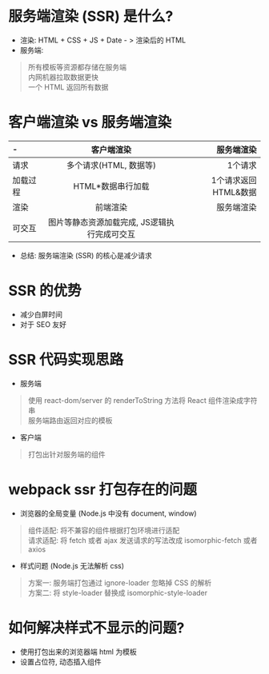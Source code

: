 # 服务端渲染 (SSR) 是什么?  

* 渲染: HTML + CSS + JS + Date - > 渲染后的 HTML  
* 服务端:  
> 所有模板等资源都存储在服务端  
> 内网机器拉取数据更快  
> 一个 HTML 返回所有数据  

# 客户端渲染 vs 服务端渲染  

| -  | 客户端渲染 | 服务端渲染 |
|:-  |:--------:|         -:|
|请求 | 多个请求(HTML, 数据等) | 1个请求 |
|加载过程| HTML*数据串行加载 | 1个请求返回HTML&数据|
|渲染| 前端渲染 | 服务端渲染 |
|可交互| 图片等静态资源加载完成, JS逻辑执行完成可交互 |  

* 总结: 服务端渲染 (SSR) 的核心是减少请求  

# SSR 的优势  

* 减少白屏时间  
* 对于 SEO 友好  

# SSR 代码实现思路  

* 服务端  
> 使用 react-dom/server 的 renderToString 方法将 React 组件渲染成字符串  
> 服务端路由返回对应的模板  

* 客户端  
> 打包出针对服务端的组件  

# webpack ssr 打包存在的问题  

* 浏览器的全局变量 (Node.js 中没有 document, window)  
> 组件适配: 将不兼容的组件根据打包环境进行适配  
> 请求适配: 将 fetch 或者 ajax 发送请求的写法改成 isomorphic-fetch 或者 axios  

* 样式问题 (Node.js 无法解析 css)  
> 方案一: 服务端打包通过 ignore-loader 忽略掉 CSS 的解析  
> 方案二: 将 style-loader 替换成 isomorphic-style-loader  

# 如何解决样式不显示的问题?  

* 使用打包出来的浏览器端 html 为模板  
* 设置占位符, 动态插入组件  
